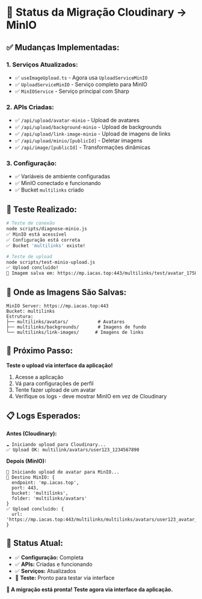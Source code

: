 # 🔄 Status da Migração Cloudinary → MinIO

## ✅ **Mudanças Implementadas:**

### **1. Serviços Atualizados:**
- ✅ `useImageUpload.ts` - Agora usa `UploadServiceMinIO`
- ✅ `UploadServiceMinIO` - Serviço completo para MinIO
- ✅ `MinIOService` - Serviço principal com Sharp

### **2. APIs Criadas:**
- ✅ `/api/upload/avatar-minio` - Upload de avatares
- ✅ `/api/upload/background-minio` - Upload de backgrounds
- ✅ `/api/upload/link-image-minio` - Upload de imagens de links
- ✅ `/api/upload/minio/[publicId]` - Deletar imagens
- ✅ `/api/image/[publicId]` - Transformações dinâmicas

### **3. Configuração:**
- ✅ Variáveis de ambiente configuradas
- ✅ MinIO conectado e funcionando
- ✅ Bucket `multilinks` criado

## 🧪 **Teste Realizado:**

```bash
# Teste de conexão
node scripts/diagnose-minio.js
✅ MinIO está acessível
✅ Configuração está correta
✅ Bucket 'multilinks' existe!

# Teste de upload
node scripts/test-minio-upload.js
✅ Upload concluído!
📍 Imagem salva em: https://mp.iacas.top:443/multilinks/test/avatar_1758902657712.jpg
```

## 📍 **Onde as Imagens São Salvas:**

```
MinIO Server: https://mp.iacas.top:443
Bucket: multilinks
Estrutura:
├── multilinks/avatars/           # Avatares
├── multilinks/backgrounds/       # Imagens de fundo
└── multilinks/link-images/      # Imagens de links
```

## 🔄 **Próximo Passo:**

**Teste o upload via interface da aplicação!**

1. Acesse a aplicação
2. Vá para configurações de perfil
3. Tente fazer upload de um avatar
4. Verifique os logs - deve mostrar MinIO em vez de Cloudinary

## 📋 **Logs Esperados:**

**Antes (Cloudinary):**
```
☁️ Iniciando upload para Cloudinary...
✅ Upload OK: multilink/avatars/user123_1234567890
```

**Depois (MinIO):**
```
🔄 Iniciando upload de avatar para MinIO...
📍 Destino MinIO: {
  endpoint: 'mp.iacas.top',
  port: 443,
  bucket: 'multilinks',
  folder: 'multilinks/avatars'
}
✅ Upload concluído: {
  url: 'https://mp.iacas.top:443/multilinks/multilinks/avatars/user123_avatar_1234567890.webp'
}
```

## 🎯 **Status Atual:**

- ✅ **Configuração:** Completa
- ✅ **APIs:** Criadas e funcionando
- ✅ **Serviços:** Atualizados
- 🔄 **Teste:** Pronto para testar via interface

**🚀 A migração está pronta! Teste agora via interface da aplicação.**
